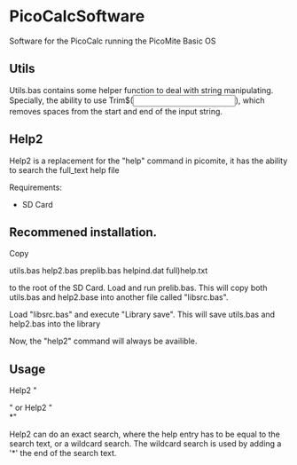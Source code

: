 # PicoCalcSoftware
Software for the PicoCalc running the PicoMite Basic OS

## Utils ##

Utils.bas contains some helper function to deal with string manipulating. Specially, the ability to use Trim$(<input>), 
which removes spaces from the start and end of the input string.

## Help2

Help2 is a replacement for the "help" command in picomite, it has the ability to search the full_text help file

Requirements:
- SD Card

## Recommened installation. 

Copy 

utils.bas
help2.bas
preplib.bas
helpind.dat
full)help.txt

 to the root of the SD Card. Load and run prelib.bas. This will copy both utils.bas and help2.base into
another file called "libsrc.bas". 

Load "libsrc.bas" and execute "Library save". This will save utils.bas and help2.bas into the library

Now, the "help2" command will always be availible.

## Usage

Help2 "<search text>"
or
Help2 "<search text>*"

Help2 can do an exact search, where the help entry has to be equal to the search text, or a wildcard search.
The wildcard search is used by adding a '*' the end of the search text.


